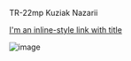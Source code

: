 TR-22mp Kuziak Nazarii

[I'm an inline-style link with title](https://github.com/KuziakNazarii/WebGL/blob/CGW/VGGI%20Report.docx "Report")

![image](https://user-images.githubusercontent.com/83286149/209463765-5301cf06-dc82-4b73-ba3f-63d1456c948d.png)
